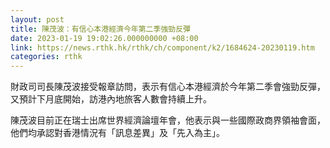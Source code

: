 ```yaml
---
layout: post
title: 陳茂波：有信心本港經濟今年第二季強勁反彈
date: 2023-01-19 19:02:26.000000000 +08:00
link: https://news.rthk.hk/rthk/ch/component/k2/1684624-20230119.htm
categories: rthk
---
```


財政司司長陳茂波接受報章訪問，表示有信心本港經濟於今年第二季會強勁反彈，又預計下月底開始，訪港內地旅客人數會持續上升。

陳茂波目前正在瑞士出席世界經濟論壇年會，他表示與一些國際政商界領袖會面，他們均承認對香港情況有「訊息差異」及「先入為主」。
